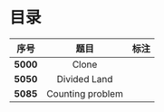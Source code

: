 # 目录

| 序号 | 题目 | 标注 |
| :-: | :-: | :-: |
| **5000** | Clone |  |
| **5050** | Divided Land |  |
| **5085** | Counting problem |  |
